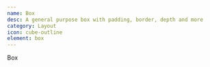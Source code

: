 ```yaml
---
name: Box
desc: A general purpose box with padding, border, depth and more
category: Layout
icon: cube-outline
element: box
---
```


<core-knobs element="core-box">
<core-box p="lg" depth="md">Box</core-box>
</core-knobs>
